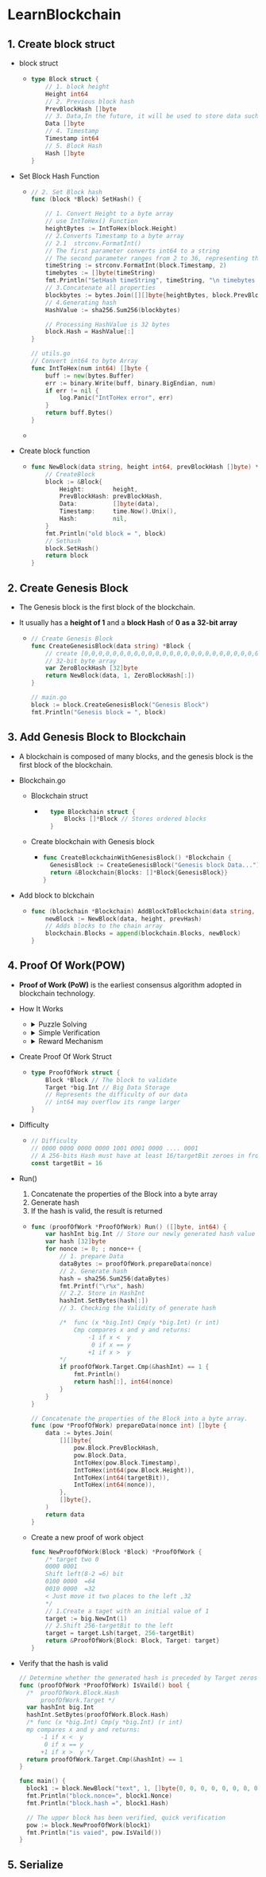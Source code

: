 # LearnBlockchain

## 1. Create block struct

* block struct

  * ```go
    type Block struct {
    	// 1. block height
    	Height int64
    	// 2. Previous block hash
    	PrevBlockHash []byte
    	// 3. Data,In the future, it will be used to store data such as transactions
    	Data []byte
    	// 4. Timestamp
    	Timestamp int64
    	// 5. Block Hash
    	Hash []byte
    }
    ```

* Set Block Hash Function

  * ```go
    // 2. Set Block hash
    func (block *Block) SetHash() {
    
    	// 1. Convert Height to a byte array
    	// use IntToHex() Function
    	heightBytes := IntToHex(block.Height)
    	// 2.Converts Timestamp to a byte array
    	// 2.1  strconv.FormatInt()  
    	// The first parameter converts int64 to a string
    	// The second parameter ranges from 2 to 36, representing the base system
    	timeString := strconv.FormatInt(block.Timestamp, 2)
    	timebytes := []byte(timeString)
    	fmt.Println("SetHash timeString", timeString, "\n timebytes := ", timebytes, "\n heightBytes:=", heightBytes)
    	// 3.Concatenate all properties
    	blockbytes := bytes.Join([][]byte{heightBytes, block.PrevBlockHash, block.Data, timebytes, block.Hash}, []byte{})
    	// 4.Generating hash
    	HashValue := sha256.Sum256(blockbytes)
    
    	// Processing HashValue is 32 bytes
    	block.Hash = HashValue[:]
    }
    
    // utils.go
    // Convert int64 to byte Array
    func IntToHex(num int64) []byte {
    	buff := new(bytes.Buffer)
    	err := binary.Write(buff, binary.BigEndian, num)
    	if err != nil {
    		log.Panic("IntToHex error", err)
    	}
    	return buff.Bytes()
    }
    ```

  * 
* Create block function

  * ```go
    func NewBlock(data string, height int64, prevBlockHash []byte) *Block {
    	// CreateBlock
    	block := &Block{
    		Height:        height,
    		PrevBlockHash: prevBlockHash,
    		Data:          []byte(data),
    		Timestamp:     time.Now().Unix(),
    		Hash:          nil,
    	}
    	fmt.Println("old block = ", block)
    	// Sethash
    	block.SetHash()
    	return block
    }
    ```

## 2. Create Genesis Block

* The Genesis block is the first block of the blockchain. 

* It usually has a **height of 1** and a **block Hash** of **0 as a 32-bit array**

  * ```go
    // Create Genesis Block
    func CreateGenesisBlock(data string) *Block {
    	// create [0,0,0,0,0,0,0,0,0,0,0,0,0,0,0,0,0,0,0,0,0,0,0,0,0,0,0,0,0,0,0,0]
    	// 32-bit byte array 
    	var ZeroBlockHash [32]byte
    	return NewBlock(data, 1, ZeroBlockHash[:])
    }
    
    // main.go
    block := block.CreateGenesisBlock("Genesis Block")
    fmt.Println("Genesis block = ", block)

## 3. Add Genesis Block to Blockchain

* A blockchain is composed of many blocks, and the genesis block is the first block of the blockchain.

* Blockchain.go

  * Blockchain struct

    * ```go
    	type Blockchain struct {
    		Blocks []*Block // Stores ordered blocks
    	}
    	```

  * Create blockchain with Genesis block

    * ```go
      func CreateBlockchainWithGenesisBlock() *Blockchain {
      	GenesisBlock := CreateGenesisBlock("Genesis block Data...")
      	return &Blockchain{Blocks: []*Block{GenesisBlock}}
      }
      ```

* Add block to blckchain

  * ```go
    func (blockchain *Blockchain) AddBlockToBlockchain(data string, height int64, prevHash []byte) {
    	newBlock := NewBlock(data, height, prevHash)
    	// Adds blocks to the chain array
    	blockchain.Blocks = append(blockchain.Blocks, newBlock)
    }
    ```

    

## 4. Proof Of Work(POW)

* **Proof of Work (PoW)** is the earliest consensus algorithm adopted in blockchain technology.

* How It Works

  * <details><summary>Puzzle Solving</summary>难题计算</details>

  * <details><summary>Simple Verification</summary>验证简单</details>

  * <details><summary>Reward Mechanism</summary>奖励机制</details>



* Create Proof Of Work Struct

  * ```go
    type ProofOfWork struct {
    	Block *Block // The block to validate
        Target *big.Int // Big Data Storage
        // Represents the difficulty of our data
    	// int64 may overflow its range larger
    }
    ```

* Difficulty

  * ```go
    // Difficulty
    // 0000 0000 0000 0000 1001 0001 0000 .... 0001
    // A 256-bits Hash must have at least 16/targetBit zeroes in front of it
    const targetBit = 16
    ```

* Run()

  1. Concatenate the properties of the Block into a byte array
  2. Generate hash
  3. If the hash is valid, the result is returned

  * ```go
    func (proofOfWork *ProofOfWork) Run() ([]byte, int64) {
    	var hashInt big.Int // Store our newly generated hash value
    	var hash [32]byte
    	for nonce := 0; ; nonce++ {
    		// 1. prepare Data
    		dataBytes := proofOfWork.prepareData(nonce)
    		// 2. Generate hash
    		hash = sha256.Sum256(dataBytes)
    		fmt.Printf("\r%x", hash)
    		// 2.2. Store in HashInt
    		hashInt.SetBytes(hash[:])
    		// 3. Checking the Validity of generate hash
    
    		/*	func (x *big.Int) Cmp(y *big.Int) (r int)
    			Cmp compares x and y and returns:
    				-1 if x <  y
    				 0 if x == y
    				+1 if x >  y
    		*/
    		if proofOfWork.Target.Cmp(&hashInt) == 1 {
    			fmt.Println()
    			return hash[:], int64(nonce)
    		}
    	}
    }
    
    // Concatenate the properties of the Block into a byte array.
    func (pow *ProofOfWork) prepareData(nonce int) []byte {
    	data := bytes.Join(
    		[][]byte{
    			pow.Block.PrevBlockHash,
    			pow.Block.Data,
    			IntToHex(pow.Block.Timestamp),
    			IntToHex(int64(pow.Block.Height)),
    			IntToHex(int64(targetBit)),
    			IntToHex(int64(nonce)),
    		},
    		[]byte{},
    	)
    	return data
    }
    ```

  * Create a new proof of work object

    ```go
    func NewProofOfWork(Block *Block) *ProofOfWork {
    	/* target two 0
    	0000 0001
    	Shift left(8-2 =6) bit
    	0100 0000  =64
    	0010 0000  =32
    	< Just move it two places to the left ,32
    	*/
    	// 1.Create a taget with an initial value of 1
    	target := big.NewInt(1)
    	// 2.Shift 256-targetBit to the left
    	target = target.Lsh(target, 256-targetBit)
    	return &ProofOfWork{Block: Block, Target: target}
    }
    ```

* Verify that the hash is valid
  ```go
  // Determine whether the generated hash is preceded by Target zeros
  func (proofOfWork *ProofOfWork) IsVaild() bool {
  	/* 	proofOfWork.Block.Hash
  	   	proofOfWork.Target */
  	var hashInt big.Int
  	hashInt.SetBytes(proofOfWork.Block.Hash)
  	/* func (x *big.Int) Cmp(y *big.Int) (r int)
  	mp compares x and y and returns:
  		-1 if x <  y
  		 0 if x == y
  		+1 if x >  y */
  	return proofOfWork.Target.Cmp(&hashInt) == 1
  }
  
  func main() {
  	block1 := block.NewBlock("text", 1, []byte{0, 0, 0, 0, 0, 0, 0, 0, 0, 0, 0, 0, 0, 0, 0, 0, 0, 0, 0, 0, 0, 0, 0, 0, 0, 0, 0, 0, 0, 0, 0, 0})
  	fmt.Println("block.nonce=", block1.Nonce)
  	fmt.Println("block.hash =", block1.Hash)
  
  	// The upper block has been verified, quick verification
  	pow := block.NewProofOfWork(block1)
  	fmt.Println("is vaied", pow.IsVaild())
  }
  ```

  

## 5. Serialize

